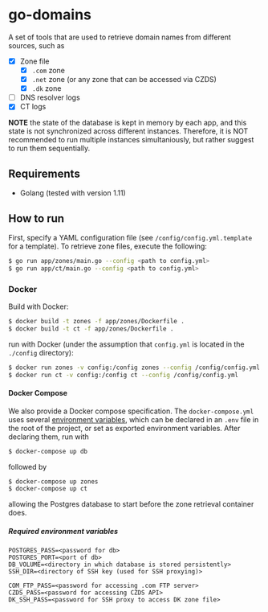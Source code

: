 # go-domains
A set of tools that are used to retrieve domain names from different sources, such as 
- [x] Zone file
    - [x] `.com` zone
    - [x] `.net` zone (or any zone that can be accessed via CZDS)
    - [x] `.dk` zone 
- [ ] DNS resolver logs
- [x] CT logs

**NOTE** the state of the database is kept in memory by each app, and this state is not synchronized across different instances.
Therefore, it is NOT recommended to run multiple instances simultaniously, but rather suggest to run them sequentially.    

## Requirements
- Golang (tested with version 1.11)

## How to run
First, specify a YAML configuration file (see `/config/config.yml.template` for a template).
To retrieve zone files, execute the following:
```bash
$ go run app/zones/main.go --config <path to config.yml>   
$ go run app/ct/main.go --config <path to config.yml>   
```

### Docker
Build with Docker:
```bash
$ docker build -t zones -f app/zones/Dockerfile .
$ docker build -t ct -f app/zones/Dockerfile .
```
run with Docker (under the assumption that `config.yml` is located in the `./config` directory):
```bash
$ docker run zones -v config:/config zones --config /config/config.yml
$ docker run ct -v config:/config ct --config /config/config.yml
```

#### Docker Compose
We also provide a Docker compose specification. 
The `docker-compose.yml` uses several [environment variables](#required-environment-variables), which can be declared in an `.env` file in the root of the project, or set as exported environment variables.
After declaring them, run with
```bash
$ docker-compose up db 
``` 
followed by 
```bash
$ docker-compose up zones 
$ docker-compose up ct 
```
allowing the Postgres database to start before the zone retrieval container does.

##### Required environment variables
```.env
POSTGRES_PASS=<password for db>
POSTGRES_PORT=<port of db>
DB_VOLUME=<directory in which database is stored persistently>
SSH_DIR=<directory of SSH key (used for SSH proxying)>

COM_FTP_PASS=<password for accessing .com FTP server>
CZDS_PASS=<password for accessing CZDS API>
DK_SSH_PASS=<password for SSH proxy to access DK zone file>
```